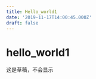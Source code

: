 ```yaml
---
title: Hello_world1
date: '2019-11-17T14:00:45.000Z'
draft: false
---
```


# hello\_world1

这是草稿，不会显示

